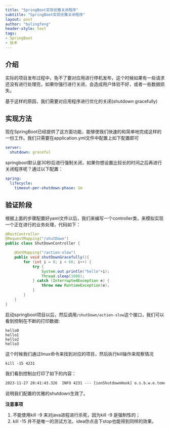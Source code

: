 ```yaml
---
title: "SpringBoot实现优雅关闭程序"
subtitle: "SpringBoot实现优雅关闭程序"
layout: post
author: "bulingfeng"
header-style: text
tags:
- SpringBoot
- 技术
---
```

## 介绍

实际的项目发布过程中，免不了要对应用进行停机发布，这个时候如果有一些请求还没有进行处理完，如果你强行进行关闭，会造成用户体验不好，或者一些数据损失。

基于这样的原因，我们需要对应用程序进行优化的关闭(shutdown gracefully)

## 实现方法

现在SpringBoot已经提供了这方面功能，能够使我们快速的和简单地完成这样的一份工作。我们只需要在application.yml文件中配置上如下配置即可

```yaml
server:
  shutdown: graceful
```

springboot默认是30秒后进行强制关闭，如果你想设置比较长的时间之后再进行关闭程序呢？通过以下配置：

```yaml
spring:
  lifecycle:
    timeout-per-shutdown-phase: 1m
```

## 验证阶段

根据上面的步骤配置好yaml文件以后，我们来编写一个controller类，来模拟实现一个正在进行的业务处理，代码如下：

```java
@RestController
@RequestMapping("/shutDown")
public class ShutDownController {

    @GetMapping("/action-slow")
    public void shutDownGracefully(){
        for (int i = 0; i < 66; i++) {
            try {
                System.out.println("hello"+i);
                Thread.sleep(1000);
            } catch (InterruptedException e) {
                throw new RuntimeException(e);
            }
        }
    }
}
```

启动springboot项目以后，然后调用`/shutDown/action-slow`这个接口，我们可以看到控制在不断的打印数据:

```
hello0
hello1
hello2
hello3
```

这个时候我们通过linux命令来找到对应的项目，然后执行kill操作来观察情况

```shell
kill -15 4231
```

我们看到控制台打印了如下的内容：

```tex
2023-11-27 20:41:43.326  INFO 4231 --- [ionShutdownHook] o.s.b.w.e.tomcat.GracefulShutdown        : Commencing graceful shutdown. Waiting for active requests to complete
```

说明我们配置的优雅的shutdown生效了。

**注意事项**

1. 不能使用kill -9 来对java进程进行杀死，因为kill -9 是强制性的；
2. kill -15 并不是唯一的测试方法，idea你点击下stop也能得到同样的效果。